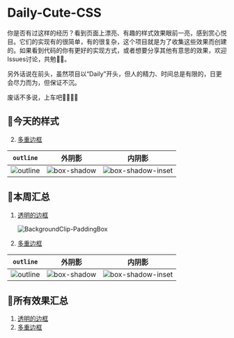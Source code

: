 Daily-Cute-CSS
===

你是否有过这样的经历？看到页面上漂亮、有趣的样式效果眼前一亮，感到赏心悦目。它们的实现有的很简单，有的很复杂，这个项目就是为了收集这些效果而创建的。如果看到代码的你有更好的实现方式，或者想要分享其他有意思的效果，欢迎Issues讨论，共勉:ok_woman:。

另外话说在前头，虽然项目以“Daily”开头，但人的精力、时间总是有限的，日更会尽力而为，但保证不沉。

废话不多说，上车吧:car::bus::bullettrain_side::rocket:

## :seedling:今天的样式
2. [多重边框](https://github.com/fujiayishally/Daily-Cute-CSS/tree/master/2-multiple-borders)

|`outline`|外阴影|内阴影|
|:-:|:-:|:-:|
|![outline](https://github.com/fujiayishally/Daily-Cute-CSS/blob/master/2-multiple-borders/images/outline.JPG)|![box-shadow](https://github.com/fujiayishally/Daily-Cute-CSS/blob/master/2-multiple-borders/images/box-shadow.JPG)|![box-shadow-inset](https://github.com/fujiayishally/Daily-Cute-CSS/blob/master/2-multiple-borders/images/box-shadow-inset.JPG)|

## :herb:本周汇总
1. [透明的边框](https://github.com/fujiayishally/Daily-Cute-CSS/tree/master/1-translucent-borders)
   
   ![BackgroundClip-PaddingBox](https://github.com/fujiayishally/Daily-Cute-CSS/blob/master/1-translucent-borders/images/BackgroundClip-PaddingBox.jpg)

2. [多重边框](https://github.com/fujiayishally/Daily-Cute-CSS/tree/master/2-multiple-borders)

|`outline`|外阴影|内阴影|
|:-:|:-:|:-:|
|![outline](https://github.com/fujiayishally/Daily-Cute-CSS/blob/master/2-multiple-borders/images/outline.JPG)|![box-shadow](https://github.com/fujiayishally/Daily-Cute-CSS/blob/master/2-multiple-borders/images/box-shadow.JPG)|![box-shadow-inset](https://github.com/fujiayishally/Daily-Cute-CSS/blob/master/2-multiple-borders/images/box-shadow-inset.JPG)|
   
## :deciduous_tree:所有效果汇总
1. [透明的边框](https://github.com/fujiayishally/Daily-Cute-CSS/tree/master/1-translucent-borders)
2. [多重边框](https://github.com/fujiayishally/Daily-Cute-CSS/tree/master/2-multiple-borders)
